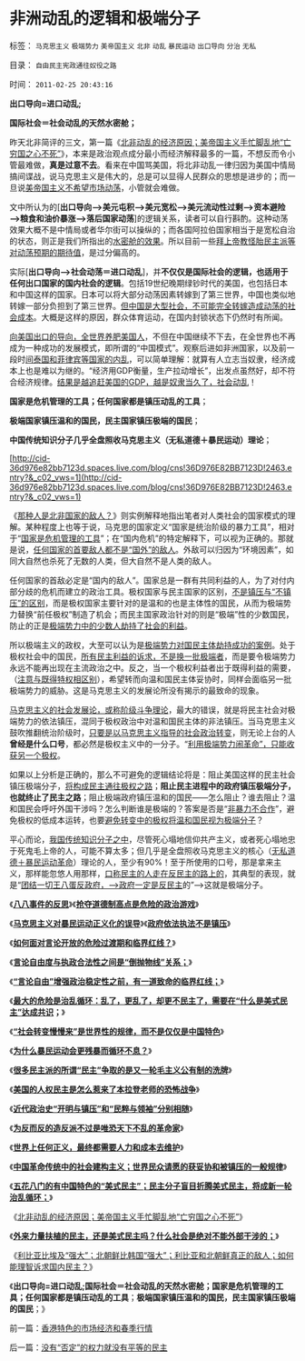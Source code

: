 # 非洲动乱的逻辑和极端分子

标签： `马克思主义` `极端势力` `美帝国主义` `北非` `动乱` `暴民运动` `出口导向` `分治` `无私` 

目录： `自由民主宪政通往奴役之路`

时间： `2011-02-25 20:43:16`

**出口导向=进口动乱;**

**国际社会＝社会动乱的天然水密舱；**

昨天北非简评的三文，第一篇《[北非动乱的经济原因；美帝国主义手忙脚乱地“亡穷国之心不死”](http://hi.baidu.com/darthchn/blog/item/d1a40e4495a6bd32cffca3e2.html)》，本来是政治观点成分最小而经济解释最多的一篇，不想反而令小管最难做，**真是过意不去**。看来在中国骂美国，将北非动乱一律归因为美国中情局搞间谍战，说马克思主义是伟大的，总是可以显得人民群众的思想是进步的；而一旦说[美帝国主义不希望市场动荡](../../../2011/1/21/美国是有史以来最有油水的“帝国”.md)，小管就会难做。

文中所认为的[**出口导向——>美元屯积——>美元宽松——>美元流动性过剩——>资本避险——>粮食和油价暴涨——>落后国家动荡**]的逻辑关系，读者可以自行斟酌。这种动荡效果大概不是中情局或者华尔街可以操纵的；而各国阿拉伯国家相当于是宽松自治的状态，则正是我们所指出的[水密舱的效果](../../../2010/11/25/民主就是行省制度向地方市政转变.md)。所以目前一些[拜上帝教怪胎民主派等对动荡预期的期待值](../../../2011/2/24/外来扶植的民主还是美式民主吗.md)，是过分偏高的。

实际[**出口导向——>社会动荡＝进口动乱**]，并**不仅仅是国际社会的逻辑，也适用于任何出口国家的国内社会的逻辑**。包括19世纪晚期绿钞时代的美国，也包括日本和中国这样的国家。日本可以将大部分动荡因素转嫁到了第三世界，中国也类似地转嫁一部分负担到了第三世界。[但中国是大型社会，不可能完全转嫁造成动荡的社会成本](../../../2007/11/26/中国以超出历史所有战争损失的代价背走了世界通胀.md)。大概是这样的原因，群众体育运动，在国内封锁状态下仍然时有所闻。

[向美国出口的导向，全世界养肥美国人](../../../2007/11/30/美国一直坚决反对人民币升值？.md)，不但在中国继续不下去，在全世界也不再成为一种成功的发展模式，即所谓的“中国模式”。观察后进如非洲国家，以及前一段时[间泰国和菲律宾等国家的内乱](../../../2010/5/19/泰政府越是克制越容易击败红衫军的游击理想.md)，可以简单理解：就算有人立志当奴隶，经济成本上也是难以为继的。“经济用GDP衡量，生产拉动增长”，出发点虽然好，却不符合经济规律。[结果是越追赶美国的GDP，越是奴隶当久了，社会动乱](../../../2009/12/28/追赶美国，或让中国越来越落后.md)！

**国家是危机管理的工具；任何国家都是镇压动乱的工具**；

**极端国家镇压温和的国民，民主国家镇压极端的国民**；

**中国传统知识分子几乎全盘照收马克思主义（无私道德＋暴民运动）理论**；

[http://cid-36d976e82bb7123d.spaces.live.com/blog/cns!36D976E82BB7123D!2463.entry?&_c02_vws=1](http://cid-36d976e82bb7123d.spaces.live.com/blog/cns!36D976E82BB7123D!2463.entry?&_c02_vws=1)

《[那种人是北非国家的敌人？](../../../2011/2/24/那种人是北非国家的敌人？.md)》则实例解释地指出笔者对人类社会的国家模式的理解。某种程度上也等于说，马克思的国家定义“国家是统治阶级的暴力工具”，相对于“[国家是危机管理的工具](../../../2010/1/21/国家是危机管理的工具.md)”；在“国内危机”的特定解释下，可以视为正确的。那就是说，[任何国家的首要敌人都不是“国外”的敌人](../../../2009/9/28/示形于外实侵于内的爱国道德明星.md)。外敌可以归因为“环境因素”，如同大自然也杀死了无数的人类，但大自然不是人类的敌人。

任何国家的首敌必定是“国内的敌人”。国家总是一群有共同利益的人，为了对付内部分歧的危机而建立的政治工具。极权国家与民主国家的区别，[不是镇压与“不镇压”的区别](../../../2009/7/12/政府依法执法不是镇压.md)，而是极权国家主要针对的是温和的也是主体性的国民，从而为极端势力替换“前任极权”制造了机会；而民主国家政治针对的则是“极端”性的少数国民，防止的正是[极端势力中的少数人劫持了社会的利益](../../../2009/7/4/不要轻视极端意识对社会的试探.md)。

所以极端主义的政权，大至可以认为是[极端势力对国民主体劫持成功的案例](../../../2010/10/2/特权工人阶级的腐败.md)。处于极权社会中的国民，[所有民主利益的诉求，不是换一批极端者](../../../2010/3/21/中国的民主要慢慢来！摸着石头过河是真理！.md)，而是要令极端势力永远不能再出现在主流政治之中。反之，当一个极权利益者出于既得利益的需要，（[注意与既得特权相区别](../../../2009/8/9/小小的特权和黑恶势力.md)），希望转而向温和国民主体妥协时，同样会面临另一批极端势力的威胁。这是马克思主义的发展论所没有揭示的最致命的现象。

[马克思主义的社会发展论，或称阶级斗争理论](../../../2009/7/15/为何要无限激化人民内部矛盾.md)，最大的错误，就是将民主社会对极端势力的依法镇压，混同于极权政治中对温和国民主体的非法镇压。当马克思主义鼓吹推翻统治阶级时，[只要是以马克思主义指导的社会政治转变](../../../2010/1/14/两种传统民间势力博羿阻尼民主进程.md)，则无论上台的人**曾经是什么口号**，都必然是极权主义中的一分子。“[利用极端势力闹革命”，只能收获另一个极权](../../../2010/3/3/为什么历史治乱循环总是不息更残暴？.md)。

如果以上分析是正确的，那么不可避免的逻辑结论将是：阻止美国这样的民主社会镇压极端分子，[将构成民主通往极权之路](../../../2009/6/29/法式民主可能方便了民粹希特勒上台.md)；**阻止民主进程中的政府镇压极端分子，也就终止了民主之路**；阻止极端政府镇压温和的国民——怎么阻止？谁去阻止？温和国民会呼吁外国干涉吗？怎么判断谁是极端的？答案是否是“[非暴力不合作](../../../2010/5/12/枪杆子保法制；争取民主宪政的更高效率的方式是非暴力.md)”，避免极权的低成本运转，也要[避免转变中的极权将温和国民视为极端分子](../../../2009/5/8/妖魔化敌视与铁板一块.md)？

平心而论，[我国传统知识分子之中](../../../2010/12/27/文革“知识越多越反动”错在那里？.md)，尽管死心塌地信仰共产主义，或者死心塌地忠于死鬼毛上帝的人，可能不算太多；但几乎是全盘照收马克思主义的核心（[无私道德＋暴民运动革命](../../../2010/2/1/老百姓不是邪恶的免疫体.md)）理论的人，至少有90%！至于所使用的口号，那是拿来主义，那样能忽悠人用那样，[口称民主的人走在反民主的路上的](http://darthvad.blog.163.com/blog/static/5339947020106297521743/)，其典型的表现，就是“[团结一切王八蛋反政府，——>政府一定是反民主](../../../2010/12/12/不要一味指责政府.md)的”——>这就是极端分子。

《[**八八事件的反思**](http://hi.baidu.com/darthchn/blog/item/7668d7077bc2db73020881a6.html)》《[**抢夺道德制高点是危险的政治游戏**](../../../2009/6/10/抢夺道德制高点是危险的政治游戏.md)》

《[**马克思主义对暴民运动正义化的误导**](../../../2009/6/9/历史教科书的致命误导.md)》《[**政府依法执法不是镇压**](../../../2009/7/12/政府依法执法不是镇压.md)》

《[**如何面对言论开放的危险过渡期和临界红线？**](../../../2011/1/30/如何面对言论开放的危险过渡期和临界红线？.md)》

《[**言论自由度与执政合法性之间是“倒抛物线”关系；**](../../../2011/1/30/对言论自由度“不稳定期过渡期”以高度重视.md)》

《**[“言论自由”增强政治稳定性之前，有一道致命的临界红线；](../../../2011/1/29/言论自由发展过程中的致命红线.md)**》

《[**最大的危险是治乱循环：乱了，更乱了，却更不民主了，需要在“什么是美式民主”达成共识**](../../../2011/2/20/选了北欧社会主义就选了北朝鲜.md)**；**》

《[**“社会转变慢慢来”是世界性的规律，而不是仅仅是中国特色**](../../../2010/3/21/中国的民主要慢慢来！摸着石头过河是真理！.md)》

《[**为什么暴民运动会更残暴而循环不息？**](../../../2010/3/3/为什么历史治乱循环总是不息更残暴？.md)》

《[**很多民主派的所谓“民主”争取的是又一轮毛主义公有制的洗牌**](../../../2010/1/18/被中国文化反对的民主就是公有制本身.md)》

《[**美国的人权民主是怎么惹来了本拉登老师的恐怖战争**](../../../2009/7/3/美国的人权民主是怎么惹来了本拉登老师的恐怖战争.md)》

《[**近代政治史“开明与镇压”和“民粹与领袖”分别相随**](../../../2010/5/14/用民主要求政府也要用民主约束自已.md)》

《[**为反而反的造反派不过是唯恐天下不乱的革命家**](../../../2010/5/14/唯恐天下不乱的革命家.md)》

《[**世界上任何正义，最终都需要人力和成本去维护**](../../../2011/2/23/哲学制造沟通障碍，哲学制造冲突.md)》

《[**中国革命传统中的社会建构主义；世界民众请愿的获妥协和被镇压的一般规律**](../../../2011/2/22/中国传统文化愚昧的社会建构主义.md)》

《[**五花八门的有中国特色的“美式民主”；民主分子盲目折腾美式民主，将成新一轮治乱循环；**](../../../2011/2/23/知其然，所以然，何以然，以何然.md)》

《[北非动乱的经济原因；美帝国主义手忙脚乱地“亡穷国之心不死”](http://hi.baidu.com/darthchn/blog/item/d1a40e4495a6bd32cffca3e2.html)》

《[**外来力量扶植的民主，还是美式民主吗？什么社会是绝对不能外部干涉的；**](../../../2011/2/24/外来扶植的民主还是美式民主吗.md)》

《[利比亚比埃及“强大”；北朝鲜比韩国“强大”；利比亚和北朝鲜真正的敌人；如何能理智诉求国内民主？](../../../2011/2/24/那种人是北非国家的敌人？.md)》

《**出口导向=进口动乱;国际社会＝社会动乱的天然水密舱；国家是危机管理的工具；任何国家都是镇压动乱的工具**；**极端国家镇压温和的国民，民主国家镇压极端的国民**；》



前一篇：[香港特色的市场经济和春季行情](../../../2011/2/25/香港特色的市场经济.md)

后一篇：[没有“否定”的权力就没有平等的民主](../../../2011/2/25/没有“否定”的权力就没有平等的民主.md)